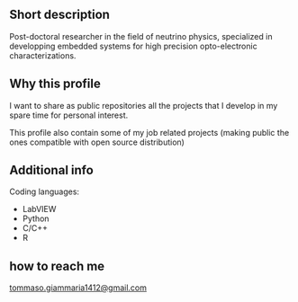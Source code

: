 ## Short description

Post-doctoral researcher in the field of neutrino physics, specialized in developping embedded systems for high precision opto-electronic characterizations.

## Why this profile

I want to share as public repositories all the projects that I develop in my spare time for personal interest.

This profile also contain some of my job related projects (making public the ones compatible with open source distribution)

## Additional info
Coding languages: 
- LabVIEW
- Python
- C/C++
- R

## how to reach me
tommaso.giammaria1412@gmail.com
